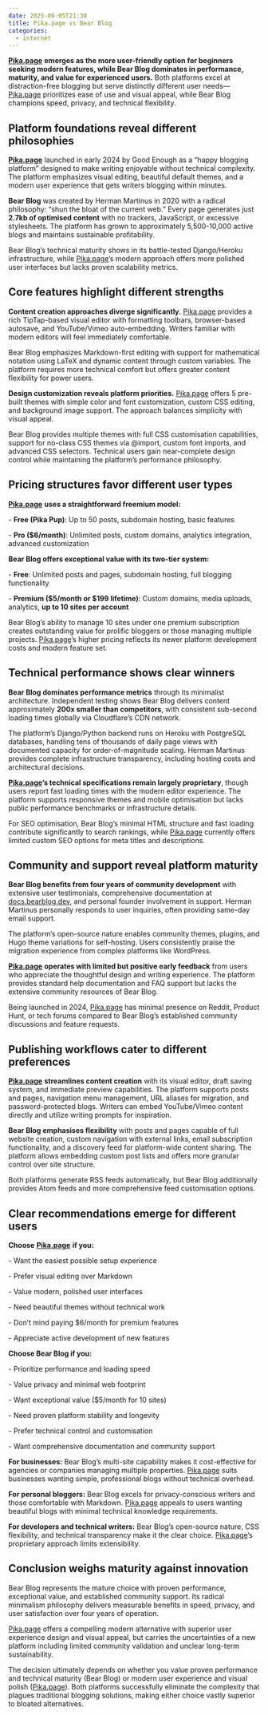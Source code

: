```yaml
---
date: 2025-06-05T21:30
title: Pika.page vs Bear Blog
categories:
  - internet
---
```

[**Pika.page**](http://Pika.page) **emerges as the more user-friendly option for beginners seeking modern features, while Bear Blog dominates in performance, maturity, and value for experienced users.** Both platforms excel at distraction-free blogging but serve distinctly different user needs—[Pika.page](http://Pika.page) prioritizes ease of use and visual appeal, while Bear Blog champions speed, privacy, and technical flexibility.

## Platform foundations reveal different philosophies

[**Pika.page**](http://Pika.page) launched in early 2024 by Good Enough as a “happy blogging platform” designed to make writing enjoyable without technical complexity. The platform emphasizes visual editing, beautiful default themes, and a modern user experience that gets writers blogging within minutes.

**Bear Blog** was created by Herman Martinus in 2020 with a radical philosophy: “shun the bloat of the current web.” Every page generates just **2.7kb of optimised content** with no trackers, JavaScript, or excessive stylesheets. The platform has grown to approximately 5,500-10,000 active blogs and maintains sustainable profitability.

Bear Blog’s technical maturity shows in its battle-tested Django/Heroku infrastructure, while [Pika.page](http://Pika.page)’s modern approach offers more polished user interfaces but lacks proven scalability metrics.

## Core features highlight different strengths

**Content creation approaches diverge significantly.** [Pika.page](http://Pika.page) provides a rich TipTap-based visual editor with formatting toolbars, browser-based autosave, and YouTube/Vimeo auto-embedding. Writers familiar with modern editors will feel immediately comfortable.

Bear Blog emphasizes Markdown-first editing with support for mathematical notation using LaTeX and dynamic content through custom variables. The platform requires more technical comfort but offers greater content flexibility for power users.

**Design customization reveals platform priorities.** [Pika.page](http://Pika.page) offers 5 pre-built themes with simple color and font customization, custom CSS editing, and background image support. The approach balances simplicity with visual appeal.

Bear Blog provides multiple themes with full CSS customisation capabilities, support for no-class CSS themes via @import, custom font imports, and advanced CSS selectors. Technical users gain near-complete design control while maintaining the platform’s performance philosophy.

## Pricing structures favor different user types

[**Pika.page**](http://Pika.page) **uses a straightforward freemium model:**

\- **Free (Pika Pup)**: Up to 50 posts, subdomain hosting, basic features

\- **Pro ($6/month)**: Unlimited posts, custom domains, analytics integration, advanced customization

**Bear Blog offers exceptional value with its two-tier system:**

\- **Free**: Unlimited posts and pages, subdomain hosting, full blogging functionality

\- **Premium ($5/month or $199 lifetime)**: Custom domains, media uploads, analytics, **up to 10 sites per account**

Bear Blog’s ability to manage 10 sites under one premium subscription creates outstanding value for prolific bloggers or those managing multiple projects. [Pika.page](http://Pika.page)’s higher pricing reflects its newer platform development costs and modern feature set.

## Technical performance shows clear winners

**Bear Blog dominates performance metrics** through its minimalist architecture. Independent testing shows Bear Blog delivers content approximately **200x smaller than competitors**, with consistent sub-second loading times globally via Cloudflare’s CDN network.

The platform’s Django/Python backend runs on Heroku with PostgreSQL databases, handling tens of thousands of daily page views with documented capacity for order-of-magnitude scaling. Herman Martinus provides complete infrastructure transparency, including hosting costs and architectural decisions.

[**Pika.page**](http://Pika.page)**’s technical specifications remain largely proprietary**, though users report fast loading times with the modern editor experience. The platform supports responsive themes and mobile optimisation but lacks public performance benchmarks or infrastructure details.

For SEO optimisation, Bear Blog’s minimal HTML structure and fast loading contribute significantly to search rankings, while [Pika.page](http://Pika.page) currently offers limited custom SEO options for meta titles and descriptions.

## Community and support reveal platform maturity

**Bear Blog benefits from four years of community development** with extensive user testimonials, comprehensive documentation at [docs.bearblog.dev](http://docs.bearblog.dev), and personal founder involvement in support. Herman Martinus personally responds to user inquiries, often providing same-day email support.

The platform’s open-source nature enables community themes, plugins, and Hugo theme variations for self-hosting. Users consistently praise the migration experience from complex platforms like WordPress.

[**Pika.page**](http://Pika.page) **operates with limited but positive early feedback** from users who appreciate the thoughtful design and writing experience. The platform provides standard help documentation and FAQ support but lacks the extensive community resources of Bear Blog.

Being launched in 2024, [Pika.page](http://Pika.page) has minimal presence on Reddit, Product Hunt, or tech forums compared to Bear Blog’s established community discussions and feature requests.

## Publishing workflows cater to different preferences

[**Pika.page**](http://Pika.page) **streamlines content creation** with its visual editor, draft saving system, and immediate preview capabilities. The platform supports posts and pages, navigation menu management, URL aliases for migration, and password-protected blogs. Writers can embed YouTube/Vimeo content directly and utilize writing prompts for inspiration.

**Bear Blog emphasises flexibility** with posts and pages capable of full website creation, custom navigation with external links, email subscription functionality, and a discovery feed for platform-wide content sharing. The platform allows embedding custom post lists and offers more granular control over site structure.

Both platforms generate RSS feeds automatically, but Bear Blog additionally provides Atom feeds and more comprehensive feed customisation options.

## Clear recommendations emerge for different users

**Choose** [**Pika.page**](http://Pika.page) **if you:**

\- Want the easiest possible setup experience

\- Prefer visual editing over Markdown

\- Value modern, polished user interfaces

\- Need beautiful themes without technical work

\- Don’t mind paying $6/month for premium features

\- Appreciate active development of new features

**Choose Bear Blog if you:**

\- Prioritize performance and loading speed

\- Value privacy and minimal web footprint

\- Want exceptional value ($5/month for 10 sites)

\- Need proven platform stability and longevity

\- Prefer technical control and customisation

\- Want comprehensive documentation and community support

**For businesses:** Bear Blog’s multi-site capability makes it cost-effective for agencies or companies managing multiple properties. [Pika.page](http://Pika.page) suits businesses wanting simple, professional blogs without technical overhead.

**For personal bloggers:** Bear Blog excels for privacy-conscious writers and those comfortable with Markdown. [Pika.page](http://Pika.page) appeals to users wanting beautiful blogs with minimal technical knowledge requirements.

**For developers and technical writers:** Bear Blog’s open-source nature, CSS flexibility, and technical transparency make it the clear choice. [Pika.page](http://Pika.page)’s proprietary approach limits extensibility.

## Conclusion weighs maturity against innovation

Bear Blog represents the mature choice with proven performance, exceptional value, and established community support. Its radical minimalism philosophy delivers measurable benefits in speed, privacy, and user satisfaction over four years of operation.

[Pika.page](http://Pika.page) offers a compelling modern alternative with superior user experience design and visual appeal, but carries the uncertainties of a new platform including limited community validation and unclear long-term sustainability.

The decision ultimately depends on whether you value proven performance and technical maturity (Bear Blog) or modern user experience and visual polish ([Pika.page](http://Pika.page)). Both platforms successfully eliminate the complexity that plagues traditional blogging solutions, making either choice vastly superior to bloated alternatives.